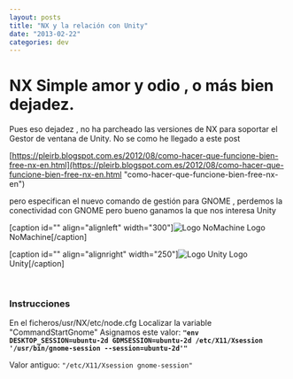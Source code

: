 ```yaml
---
layout: posts
title: "NX y la relación con Unity"
date: "2013-02-22"
categories: dev
---
```


# NX Simple amor y odio , o más bien dejadez.

Pues eso dejadez , no ha parcheado las versiones de NX para soportar el Gestor de ventana de Unity. No se como he llegado a este post

[https://pleirb.blogspot.com.es/2012/08/como-hacer-que-funcione-bien-free-nx-en.html](https://pleirb.blogspot.com.es/2012/08/como-hacer-que-funcione-bien-free-nx-en.html "como-hacer-que-funcione-bien-free-nx-en")

pero especifican el nuevo comando de gestión para GNOME , perdemos la conectividad con GNOME pero bueno ganamos la que nos interesa Unity

\[caption id="" align="alignleft" width="300"\]![Logo NoMachine](images/nomachinezz3.png) Logo NoMachine\[/caption\]

\[caption id="" align="alignright" width="250"\]![Logo Unity](images/unity_logo.jpg) Logo Unity\[/caption\]

 

### Instrucciones

En el ficheros/usr/NX/etc/node.cfg Localizar la variable  "CommandStartGnome" Asignamos este valor: **`"env DESKTOP_SESSION=ubuntu-2d GDMSESSION=ubuntu-2d /etc/X11/Xsession '/usr/bin/gnome-session --session=ubuntu-2d'"`**

Valor antiguo: `"/etc/X11/Xsession gnome-session"`
